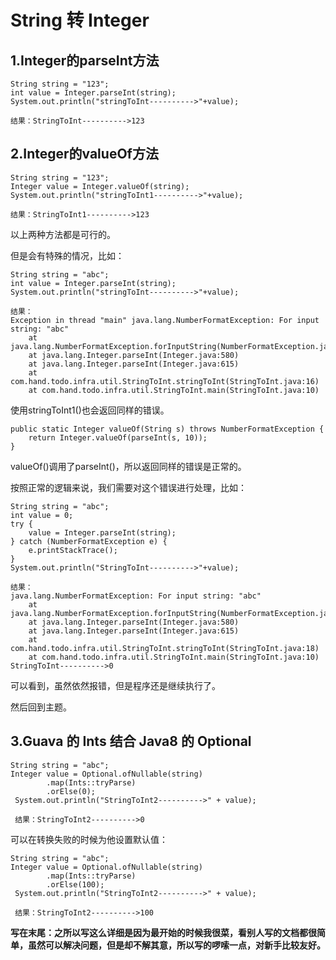 <!DOCTYPE html>
<html>
	<head>
		<title>页面标题</title>
		<style>
		body {        background-image: url("../640.png"); } 
		</style>
	</head>
<body> 

# String 转 Integer

## 1.Integer的parseInt方法

```
String string = "123";
int value = Integer.parseInt(string);
System.out.println("stringToInt---------->"+value);

结果：StringToInt---------->123
```

## 2.Integer的valueOf方法

```
String string = "123";
Integer value = Integer.valueOf(string);
System.out.println("stringToInt1---------->"+value);

结果：StringToInt1---------->123
```

以上两种方法都是可行的。



但是会有特殊的情况，比如：

```
String string = "abc";
int value = Integer.parseInt(string);
System.out.println("stringToInt---------->"+value);

结果：
Exception in thread "main" java.lang.NumberFormatException: For input string: "abc"
	at java.lang.NumberFormatException.forInputString(NumberFormatException.java:65)
	at java.lang.Integer.parseInt(Integer.java:580)
	at java.lang.Integer.parseInt(Integer.java:615)
	at com.hand.todo.infra.util.StringToInt.stringToInt(StringToInt.java:16)
	at com.hand.todo.infra.util.StringToInt.main(StringToInt.java:10)
```

使用stringToInt1()也会返回同样的错误。

```
public static Integer valueOf(String s) throws NumberFormatException {
    return Integer.valueOf(parseInt(s, 10));
}
```

valueOf()调用了parseInt()，所以返回同样的错误是正常的。

按照正常的逻辑来说，我们需要对这个错误进行处理，比如：

```
String string = "abc";
int value = 0;
try {
    value = Integer.parseInt(string);
} catch (NumberFormatException e) {
    e.printStackTrace();
}
System.out.println("StringToInt---------->"+value);

结果：
java.lang.NumberFormatException: For input string: "abc"
	at java.lang.NumberFormatException.forInputString(NumberFormatException.java:65)
	at java.lang.Integer.parseInt(Integer.java:580)
	at java.lang.Integer.parseInt(Integer.java:615)
	at com.hand.todo.infra.util.StringToInt.stringToInt(StringToInt.java:18)
	at com.hand.todo.infra.util.StringToInt.main(StringToInt.java:10)
StringToInt---------->0
```

可以看到，虽然依然报错，但是程序还是继续执行了。

然后回到主题。

## 3.Guava 的 Ints 结合 Java8 的 Optional

```
String string = "abc";
Integer value = Optional.ofNullable(string)
        .map(Ints::tryParse)
        .orElse(0);
 System.out.println("StringToInt2---------->" + value);
 
 结果：StringToInt2---------->0
```

可以在转换失败的时候为他设置默认值：

```
String string = "abc";
Integer value = Optional.ofNullable(string)
        .map(Ints::tryParse)
        .orElse(100);
 System.out.println("StringToInt2---------->" + value);
 
 结果：StringToInt2---------->100
```



**写在末尾：之所以写这么详细是因为最开始的时候我很菜，看别人写的文档都很简单，虽然可以解决问题，但是却不解其意，所以写的啰嗦一点，对新手比较友好。**



​	</body>

</html>